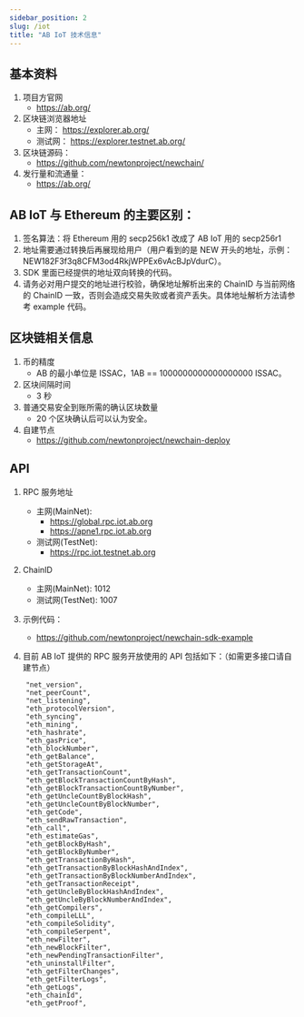 ```yaml
---
sidebar_position: 2
slug: /iot
title: "AB IoT 技术信息"
---
```


## 基本资料

1. 项目方官网
   - https://ab.org/
2. 区块链浏览器地址
   - 主网： https://explorer.ab.org/
   - 测试网： https://explorer.testnet.ab.org/
3. 区块链源码：
   - https://github.com/newtonproject/newchain/
4. 发行量和流通量：
   - https://ab.org/

## AB IoT 与 Ethereum 的主要区别：

1. 签名算法：将 Ethereum 用的 secp256k1 改成了 AB IoT 用的 secp256r1
2. 地址需要通过转换后再展现给用户（用户看到的是 NEW 开头的地址，示例：NEW182F3f3q8CFM3od4RkjWPPEx6vAcBJpVdurC）。
3. SDK 里面已经提供的地址双向转换的代码。
4. 请务必对用户提交的地址进行校验，确保地址解析出来的 ChainID 与当前网络的 ChainID 一致，否则会造成交易失败或者资产丢失。具体地址解析方法请参考 example 代码。

## 区块链相关信息

1. 币的精度
   - AB 的最小单位是 ISSAC，1AB == 1000000000000000000 ISSAC。
2. 区块间隔时间
   - 3 秒
3. 普通交易安全到账所需的确认区块数量
   - 20 个区块确认后可以认为安全。
4. 自建节点
   - https://github.com/newtonproject/newchain-deploy

## API

1. RPC 服务地址

   - 主网(MainNet):
     - https://global.rpc.iot.ab.org
     - https://apne1.rpc.iot.ab.org
   - 测试网(TestNet):
     - https://rpc.iot.testnet.ab.org

2. ChainID

   - 主网(MainNet): 1012
   - 测试网(TestNet): 1007

3. 示例代码：

   - https://github.com/newtonproject/newchain-sdk-example

4. 目前 AB IoT 提供的 RPC 服务开放使用的 API 包括如下：（如需更多接口请自建节点）

```
    "net_version",
    "net_peerCount",
    "net_listening",
    "eth_protocolVersion",
    "eth_syncing",
    "eth_mining",
    "eth_hashrate",
    "eth_gasPrice",
    "eth_blockNumber",
    "eth_getBalance",
    "eth_getStorageAt",
    "eth_getTransactionCount",
    "eth_getBlockTransactionCountByHash",
    "eth_getBlockTransactionCountByNumber",
    "eth_getUncleCountByBlockHash",
    "eth_getUncleCountByBlockNumber",
    "eth_getCode",
    "eth_sendRawTransaction",
    "eth_call",
    "eth_estimateGas",
    "eth_getBlockByHash",
    "eth_getBlockByNumber",
    "eth_getTransactionByHash",
    "eth_getTransactionByBlockHashAndIndex",
    "eth_getTransactionByBlockNumberAndIndex",
    "eth_getTransactionReceipt",
    "eth_getUncleByBlockHashAndIndex",
    "eth_getUncleByBlockNumberAndIndex",
    "eth_getCompilers",
    "eth_compileLLL",
    "eth_compileSolidity",
    "eth_compileSerpent",
    "eth_newFilter",
    "eth_newBlockFilter",
    "eth_newPendingTransactionFilter",
    "eth_uninstallFilter",
    "eth_getFilterChanges",
    "eth_getFilterLogs",
    "eth_getLogs",
    "eth_chainId",
    "eth_getProof",
```
